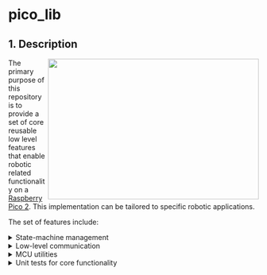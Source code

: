 # pico_lib

## 1. Description

<img src="readme_misc/_DSF3371_edit.jpg" align="right" width="424" height="283"/>

The primary purpose of this repository is to provide a set of core reusable low level features that enable robotic related functionality on a [Raspberry Pico 2](https://www.raspberrypi.com/products/raspberry-pi-pico-2/). This implementation can be tailored to specific robotic applications.

The set of features include:

<details>
<summary>State-machine management</summary>
<br>

State management is based on the [state design pattern](https://en.wikipedia.org/wiki/State_pattern). It handles state transitions based on events. 

 * **Functionality**
   * State manager
 * **Interfaces**
   * States
   * Events
   * State transition matrix

</details>

<details>
<summary>Low-level communication</summary>
<br>

Communication is service-based, inspired by [UDS](https://en.wikipedia.org/wiki/Unified_Diagnostic_Services). It provides callbacks for each message id.

* **Interfaces**
    * Service Ids
    * Service callbacks
* **Wrappers**
    * Lock guards
    * I2C slave
    * SPI master
    * DMA access
* **Drivers**
    * CAN-FD controller and transceiver [MCP251863](https://www.microchip.com/en-us/product/MCP251863)
* **Message data structures**
    * FIFO circular buffer

</details>

<details>
<summary>MCU utilities</summary>
<br>

MCU related functions

 * **Functionality**
   * MCU software reset
   * Uart Logger
   * MCU read/write flash memory

</details>

<details>
<summary>Unit tests for core functionality</summary>
<br>

A set of unit tests for the higher level features of these repo where developed using [GoogleTest](http://google.github.io/googletest/).

</details>
